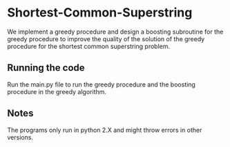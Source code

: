 # Shortest-Common-Superstring
We implement a greedy procedure and design a boosting subroutine for the greedy procedure to improve the quality of the solution of the greedy procedure for the shortest common superstring problem.
## Running the code
Run the main.py file to run the greedy procedure and the boosting procedure in the greedy algorithm.
## Notes
The programs only run in python 2.X and might throw errors in other versions.
